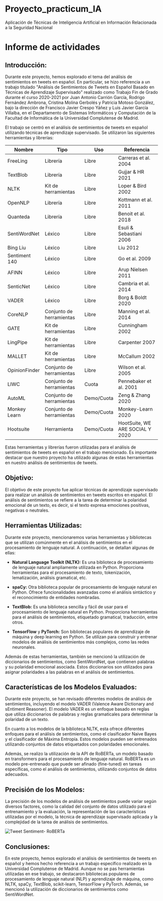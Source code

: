 # Proyecto_practicum_IA
Aplicación de Técnicas de Inteligencia Artificial en Información Relacionada a la Seguridad Nacional
# Informe de actividades

## Introducción:

Durante este proyecto, hemos explorado el tema del análisis de sentimientos en tweets en español. En particular, se hizo referencia a un trabajo titulado "Análisis de Sentimientos de Tweets en Español Basado en Técnicas de Aprendizaje Supervisado" realizado como Trabajo Fin de Grado durante el curso 2020-2021 por Juan Antonio Carrión García, Rodrigo Fernández Ambrona, Cristina Molina Gerbolés y Patricia Motoso González, bajo la dirección de Francisco Javier Crespo Yáñez y Luis Javier García Villalba, en el Departamento de Sistemas Informáticos y Computación de la Facultad de Informática de la Universidad Complutense de Madrid.

El trabajo se centró en el análisis de sentimientos de tweets en español utilizando técnicas de aprendizaje supervisado. Se utilizaron las siguientes herramientas y librerías:

| Nombre        | Tipo         | Uso           | Referencia                           |
|---------------|--------------|---------------|--------------------------------------|
| FreeLing      | Librería     | Libre         | Carreras et al. 2004                  |
| TextBlob      | Librería     | Libre         | Gujjar & HR 2021                     |
| NLTK          | Kit de herramientas | Libre   | Loper & Bird 2002                     |
| OpenNLP       | Librería     | Libre         | Kottmann et al. 2011                  |
| Quanteda      | Librería     | Libre         | Benoit et al. 2018                    |
| SentiWordNet  | Léxico       | Libre         | Esuli & Sebastiani 2006               |
| Bing Liu      | Léxico       | Libre         | Liu 2012                              |
| Sentiment 140 | Léxico       | Libre         | Go et al. 2009                        |
| AFINN         | Léxico       | Libre         | Arup Nielsen 2011                     |
| SenticNet     | Léxico       | Libre         | Cambria et al. 2014                   |
| VADER         | Léxico       | Libre         | Borg & Boldt 2020                     |
| CoreNLP       | Conjunto de herramientas | Libre | Manning et al. 2014              |
| GATE          | Kit de herramientas | Libre   | Cunningham 2002                       |
| LingPipe      | Kit de herramientas | Libre   | Carpenter 2007                        |
| MALLET        | Kit de herramientas | Libre   | McCallum 2002                          |
| OpinionFinder | Conjunto de herramientas | Libre | Wilson et al. 2005                |
| LIWC          | Conjunto de herramientas | Cuota | Pennebaker et al. 2001           |
| AutoML        | Conjunto de herramientas | Demo/Cuota | Zeng & Zhang 2020              |
| Monkey Learn  | Conjunto de herramientas | Demo/Cuota | Monkey-Learn 2020               |
| Hootsuite     | Herramienta  | Demo/Cuota    | HootSuite, WE ARE SOCIAL Y 2020      |

Estas herramientas y librerías fueron utilizadas para el análisis de sentimientos de tweets en español en el trabajo mencionado. Es importante destacar que nuestro proyecto ha utilizado algunas de estas herramientas en nuestro análisis de sentimientos de tweets.


## Objetivo:

El objetivo de este proyecto fue aplicar técnicas de aprendizaje supervisado para realizar un análisis de sentimientos en tweets escritos en español. El análisis de sentimientos se refiere a la tarea de determinar la polaridad emocional de un texto, es decir, si el texto expresa emociones positivas, negativas o neutrales.

## Herramientas Utilizadas:

Durante este proyecto, mencionaremos varias herramientas y bibliotecas que se utilizan comúnmente en el análisis de sentimientos en el procesamiento de lenguaje natural. A continuación, se detallan algunas de ellas:

- **Natural Language Toolkit (NLTK):** Es una biblioteca de procesamiento de lenguaje natural ampliamente utilizada en Python. Proporciona herramientas para el procesamiento de texto, tokenización, lematización, análisis gramatical, etc.

- **spaCy:** Otra biblioteca popular de procesamiento de lenguaje natural en Python. Ofrece funcionalidades avanzadas como el análisis sintáctico y el reconocimiento de entidades nombradas.

- **TextBlob:** Es una biblioteca sencilla y fácil de usar para el procesamiento de lenguaje natural en Python. Proporciona herramientas para el análisis de sentimientos, etiquetado gramatical, traducción, entre otros.

- **TensorFlow** y **PyTorch:** Son bibliotecas populares de aprendizaje de máquina y deep learning en Python. Se utilizan para construir y entrenar modelos de análisis de sentimientos más complejos, como las redes neuronales.

Además de estas herramientas, también se mencionó la utilización de diccionarios de sentimientos, como SentiWordNet, que contienen palabras y su polaridad emocional asociada. Estos diccionarios son utilizados para asignar polaridades a las palabras en el análisis de sentimientos.

## Características de los Modelos Evaluados:

Durante este proyecto, se han revisado diferentes modelos de análisis de sentimientos, incluyendo el modelo VADER (Valence Aware Dictionary and sEntiment Reasoner). El modelo VADER es un enfoque basado en reglas que utiliza diccionarios de palabras y reglas gramaticales para determinar la polaridad de un texto.

En cuanto a los modelos de la biblioteca NLTK, esta ofrece diferentes enfoques para el análisis de sentimientos, como el clasificador Naive Bayes y el clasificador de Máxima Entropía. Estos modelos pueden ser entrenados utilizando conjuntos de datos etiquetados con polaridades emocionales.

Además, se realizo la utilización de la API de RoBERTa, un modelo basado en transformers para el procesamiento de lenguaje natural. RoBERTa es un modelo pre-entrenado que puede ser afinado (fine-tuned) en tareas específicas, como el análisis de sentimientos, utilizando conjuntos de datos adecuados.

## Precisión de los Modelos:

La precisión de los modelos de análisis de sentimientos puede variar según diversos factores, como la calidad del conjunto de datos utilizado para el entrenamiento y la evaluación, la representación de las características utilizadas por el modelo, la técnica de aprendizaje supervisado aplicada y la complejidad de la tarea de análisis de sentimientos.

![Tweet Sentiment- RoBERTa](ruta/de/la/imagen.jpg)


## Conclusiones:

En este proyecto, hemos explorado el análisis de sentimientos de tweets en español y hemos hecho referencia a un trabajo específico realizado en la Universidad Complutense de Madrid. Aunque no se pas herramientas utilizadas en ese trabajo, se destacaron bibliotecas populares de procesamiento de lenguaje natural (NLP) y aprendizaje de máquina, como NLTK, spaCy, TextBlob, scikit-learn, TensorFlow y PyTorch. Además, se mencionó la utilización de diccionarios de sentimientos como SentiWordNet.

